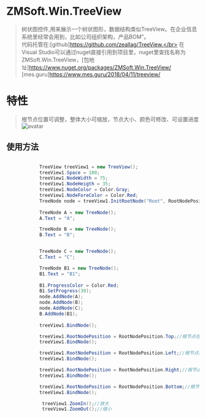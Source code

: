  
# ZMSoft.Win.TreeView
> 树状图控件,用来展示一个树状图形，数据结构类似TreeView。在企业信息系统里经常会用到，比如公司组织架构，产品BOM"。</br>
代码托管在:[github]https://github.com/zeallag/TreeView.</br>
在Visual Studio可以通过nuget直接引用到项目里，nuget里查找名称为ZMSoft.Win.TreeView，[包地址]https://www.nuget.org/packages/ZMSoft.Win.TreeView/</br>
[mes.guru]https://www.mes.guru/2018/04/11/treeview/

# 特性
> 根节点位置可调整，整体大小可缩放，节点大小、颜色可修改、可设置进度
![avatar](https://www.mes.guru/images/treeview.png)

## 使用方法

``` c#

            TreeView treeView1 = new TreeView();
            treeView1.Space = 100;
            treeView1.NodeWidth = 75;
            treeView1.NodeHeigth = 35;
            treeView1.NodeColor = Color.Gray;
            treeView1.NodeForeColor = Color.Red;
            TreeNode node = treeView1.InitRootNode("Root", RootNodePosition.Left);//创建根节点
           
            TreeNode A = new TreeNode();
            A.Text = "A";

            TreeNode B = new TreeNode();
            B.Text = "B";


            TreeNode C = new TreeNode();
            C.Text = "C";

            TreeNode B1 = new TreeNode();
            B1.Text = "B1";
           
            B1.ProgressColor = Color.Red;
            B1.SetProgress(30);
            node.AddNode(A);
            node.AddNode(B);
            node.AddNode(C);
            B.AddNode(B1);
           
            treeView1.BindNode();

```
```c#
            treeView1.RootNodePosition = RootNodePosition.Top;//根节点在上
            treeView1.BindNode();

            treeView1.RootNodePosition = RootNodePosition.Left;//根节点在左
            treeView1.BindNode();

            treeView1.RootNodePosition = RootNodePosition.Right;//根节点在右
            treeView1.BindNode();

            treeView1.RootNodePosition = RootNodePosition.Bottom;//根节点在下
            treeView1.BindNode();

             treeView1.ZoomIn();//放大
             treeView1.ZoomOut();//缩小

```
  
